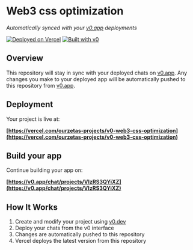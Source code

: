 # Web3 css optimization

*Automatically synced with your [v0.app](https://v0.app) deployments*

[![Deployed on Vercel](https://img.shields.io/badge/Deployed%20on-Vercel-black?style=for-the-badge&logo=vercel)](https://vercel.com/ourzetas-projects/v0-web3-css-optimization)
[![Built with v0](https://img.shields.io/badge/Built%20with-v0.app-black?style=for-the-badge)](https://v0.app/chat/projects/VIzRS3QYiXZ)

## Overview

This repository will stay in sync with your deployed chats on [v0.app](https://v0.app).
Any changes you make to your deployed app will be automatically pushed to this repository from [v0.app](https://v0.app).

## Deployment

Your project is live at:

**[https://vercel.com/ourzetas-projects/v0-web3-css-optimization](https://vercel.com/ourzetas-projects/v0-web3-css-optimization)**

## Build your app

Continue building your app on:

**[https://v0.app/chat/projects/VIzRS3QYiXZ](https://v0.app/chat/projects/VIzRS3QYiXZ)**

## How It Works

1. Create and modify your project using [v0.dev](https://v0.dev)
2. Deploy your chats from the v0 interface
3. Changes are automatically pushed to this repository
4. Vercel deploys the latest version from this repository
